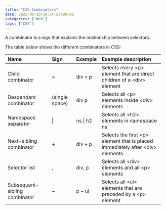 ```yaml
---
title: "CSS Combinators"
date: 2025-05-16T16:34:53+08:00
categories: ["Web"]
tags: ["CSS"]
---
```


A combinator is a sign that explains the relationship between selectors.
<!--more-->

The table below shows the different combinators in CSS:

| Name                          | Sign           | Example  | Example description                                                               |
|:------------------------------|:---------------|:---------|:----------------------------------------------------------------------------------|
| Child combinator              | >              | div > p  | Selects every \<p\> element that are direct children of a \<div\> element         |
| Descendant combinator         | (single space) | div p    | Selects all \<p\> elements inside \<div\> elements                                |
| Namespace separator           | \|             | ns \| h2 | Selects all \<h2\> elements in namespace ns                                       |
| Next-sibling combinator       | +              | div + p  | Selects the first \<p\> element that is placed immediately after \<div\> elements |
| Selector list                 | ,              | div, p   | Selects all \<div\> elements and all \<p\> elements                               |
| Subsequent-sibling combinator | ~              | p ~ ul   | Selects all \<ul\> elements that are preceded by a \<p\> element                  |
